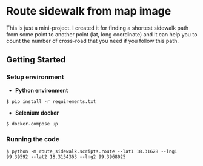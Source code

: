 # Route sidewalk from map image

This is just a mini-project. I created it for finding a shortest sidewalk path from some point to 
another point (lat, long coordinate) and it can help you to count the number of cross-road that you need 
if you follow this path.

## Getting Started

### Setup environment

* **Python environment**

```shell script
$ pip install -r requirements.txt
```

* **Selenium docker**

```shell script
$ docker-compose up
```

### Running the code

```shell script
$ python -m route_sidewalk.scripts.route --lat1 18.31628 --lng1 99.39592 --lat2 18.3154363 --lng2 99.3968025
``` 